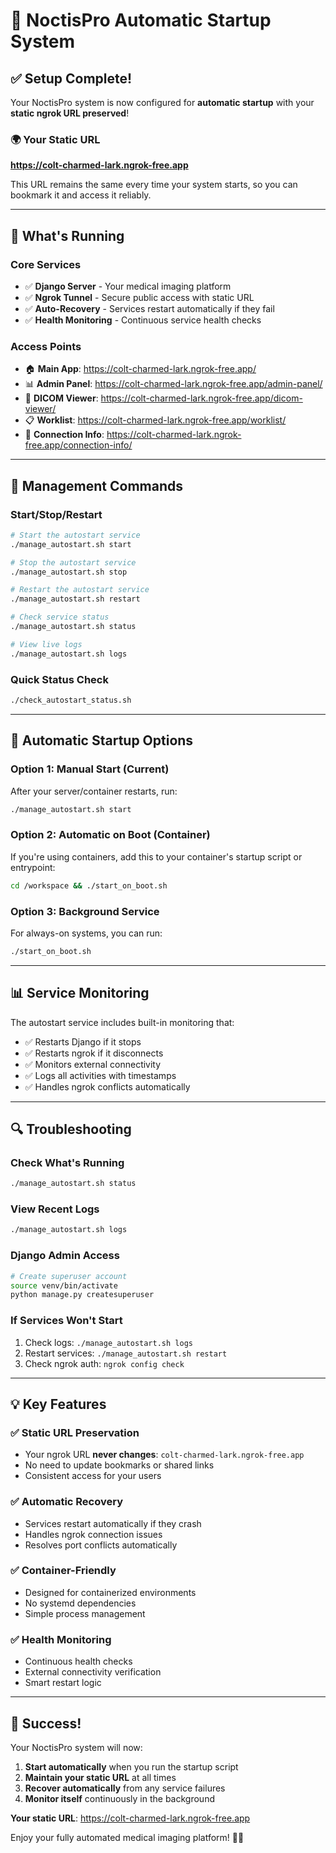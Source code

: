 # 🚀 NoctisPro Automatic Startup System

## ✅ Setup Complete!

Your NoctisPro system is now configured for **automatic startup** with your **static ngrok URL preserved**!

### 🌍 Your Static URL
**https://colt-charmed-lark.ngrok-free.app**

This URL remains the same every time your system starts, so you can bookmark it and access it reliably.

---

## 🎯 What's Running

### Core Services
- ✅ **Django Server** - Your medical imaging platform
- ✅ **Ngrok Tunnel** - Secure public access with static URL
- ✅ **Auto-Recovery** - Services restart automatically if they fail
- ✅ **Health Monitoring** - Continuous service health checks

### Access Points
- 🏠 **Main App**: https://colt-charmed-lark.ngrok-free.app/
- 📊 **Admin Panel**: https://colt-charmed-lark.ngrok-free.app/admin-panel/
- 🏥 **DICOM Viewer**: https://colt-charmed-lark.ngrok-free.app/dicom-viewer/
- 📋 **Worklist**: https://colt-charmed-lark.ngrok-free.app/worklist/
- 🔧 **Connection Info**: https://colt-charmed-lark.ngrok-free.app/connection-info/

---

## 🔧 Management Commands

### Start/Stop/Restart
```bash
# Start the autostart service
./manage_autostart.sh start

# Stop the autostart service  
./manage_autostart.sh stop

# Restart the autostart service
./manage_autostart.sh restart

# Check service status
./manage_autostart.sh status

# View live logs
./manage_autostart.sh logs
```

### Quick Status Check
```bash
./check_autostart_status.sh
```

---

## 🚀 Automatic Startup Options

### Option 1: Manual Start (Current)
After your server/container restarts, run:
```bash
./manage_autostart.sh start
```

### Option 2: Automatic on Boot (Container)
If you're using containers, add this to your container's startup script or entrypoint:
```bash
cd /workspace && ./start_on_boot.sh
```

### Option 3: Background Service
For always-on systems, you can run:
```bash
./start_on_boot.sh
```

---

## 📊 Service Monitoring

The autostart service includes built-in monitoring that:
- ✅ Restarts Django if it stops
- ✅ Restarts ngrok if it disconnects  
- ✅ Monitors external connectivity
- ✅ Logs all activities with timestamps
- ✅ Handles ngrok conflicts automatically

---

## 🔍 Troubleshooting

### Check What's Running
```bash
./manage_autostart.sh status
```

### View Recent Logs
```bash
./manage_autostart.sh logs
```

### Django Admin Access
```bash
# Create superuser account
source venv/bin/activate
python manage.py createsuperuser
```

### If Services Won't Start
1. Check logs: `./manage_autostart.sh logs`
2. Restart services: `./manage_autostart.sh restart`
3. Check ngrok auth: `ngrok config check`

---

## 💡 Key Features

### ✅ Static URL Preservation
- Your ngrok URL **never changes**: `colt-charmed-lark.ngrok-free.app`
- No need to update bookmarks or shared links
- Consistent access for your users

### ✅ Automatic Recovery
- Services restart automatically if they crash
- Handles ngrok connection issues
- Resolves port conflicts automatically

### ✅ Container-Friendly
- Designed for containerized environments
- No systemd dependencies
- Simple process management

### ✅ Health Monitoring
- Continuous health checks
- External connectivity verification
- Smart restart logic

---

## 🎉 Success!

Your NoctisPro system will now:
1. **Start automatically** when you run the startup script
2. **Maintain your static URL** at all times
3. **Recover automatically** from any service failures
4. **Monitor itself** continuously in the background

**Your static URL**: https://colt-charmed-lark.ngrok-free.app

Enjoy your fully automated medical imaging platform! 🏥✨
